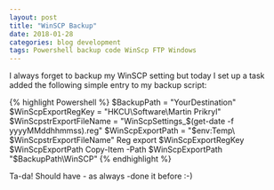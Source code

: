 ```yaml
---
layout: post
title: "WinSCP Backup"
date: 2018-01-28
categories: blog development
tags: Powershell backup code WinScp FTP Windows
---
```


I always forget to backup my WinSCP setting but today I set up a task added the following simple entry to my backup script:


{% highlight Powershell %}
$BackupPath = "YourDestination"
$WinScpExportRegKey = "HKCU\Software\Martin Prikryl"
$WinScpstrExportFileName = "WinScpSettings_$(get-date -f yyyyMMddhhmmss).reg"
$WinScpExportPath = "$env:Temp\ $WinScpstrExportFileName"
Reg export $WinScpExportRegKey $WinScpExportPath
Copy-Item -Path $WinScpExportPath "$BackupPath\WinSCP"
{% endhighlight %}

Ta-da! Should have - as always -done it before :-)